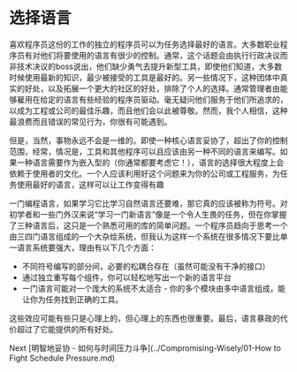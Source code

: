 # 选择语言

喜欢程序员这份的工作的独立的程序员可以为任务选择最好的语言。大多数职业程序员有对他们将要使用的语言有很少的控制。通常，这个话题会由执行行政决议而非技术决议的boss说出，他们缺少勇气去提升新型工具，即使他们知道，大多数时候使用最新的知识，最少被接受的工具是最好的。另一些情况下，这种团体中真实的好处，以及拓展一个更大的社区的好处，排除了个人的选择。通常管理者由能够雇用在给定的语言有些经验的程序员驱动。毫无疑问他们服务于他们所追求的，以成为工程或公司的最佳乐趣，而且他们会以此被尊敬。然而，我个人相信，这种最浪费而且错误的常见行为，你很有可能遇到。

但是，当然，事物永远不会是一维的。即使一种核心语言妥协了，超出了你的控制范围，经常，情况是，工具和其他程序可以且应该由另一种不同的语言来编写。如果一种语言需要作为嵌入型的（你通常都要考虑它！），语言的选择很大程度上会依赖于使用者的文化。一个人应该利用好这个问题来为你的公司或工程服务，为任务使用最好的语言，这样可以让工作变得有趣

一门编程语言，如果学习它比学习自然语言还要难，那它真的应该被称为符号。对初学者和一些门外汉来说“学习一门新语言”像是一个令人生畏的任务，但在你掌握了三种语言后，这只是一个熟悉可用的库的简单问题。一个程序员趋向于思考一个由三四门语言组成的一个大杂烩系统，但我认为这样一个系统在很多情况下要比单一语言系统要强大，理由有以下几个方面：

- 不同符号编写的部分间，必要的松耦合存在（虽然可能没有干净的接口）
- 通过独立重写每个组件，你可以轻松地写出一个新的语言平台
- 一门语言可能对一个庞大的系统不太适合 - 你的多个模块由多中语言组成，能让你为任务找到正确的工具。

这些效应可能有些只是心理上的，但心理上的东西也很重要。最后，语言暴政的代价超过了它能提供的所有好处。

Next [明智地妥协 - 如何与时间压力斗争](../Compromising-Wisely/01-How to Fight Schedule Pressure.md)
